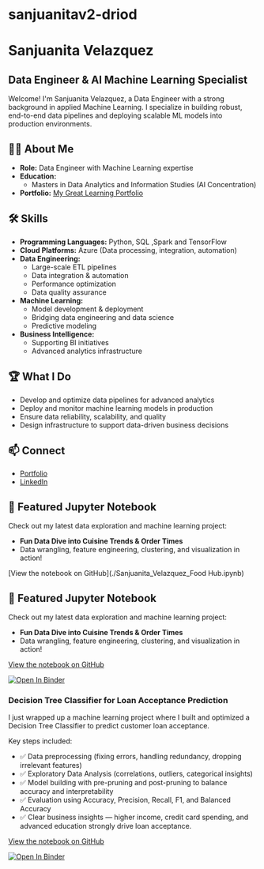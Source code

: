 # sanjuanitav2-driod
# Sanjuanita Velazquez

**Data Engineer & AI Machine Learning Specialist**
---

Welcome! I'm Sanjuanita Velazquez, a Data Engineer with a strong background in applied Machine Learning. I specialize in building robust, end-to-end data pipelines and deploying scalable ML models into production environments.

## 👩‍💻 About Me

- **Role:** Data Engineer with Machine Learning expertise
- **Education:** 
  - Masters in Data Analytics and Information Studies (AI Concentration)
- **Portfolio:** [My Great Learning Portfolio](https://www.mygreatlearning.com/eportfolio/sanjuanita-velazquez)

## 🛠️ Skills

- **Programming Languages:** Python, SQL ,Spark and TensorFlow
- **Cloud Platforms:** Azure (Data processing, integration, automation)
- **Data Engineering:** 
  - Large-scale ETL pipelines
  - Data integration & automation
  - Performance optimization
  - Data quality assurance
- **Machine Learning:** 
  - Model development & deployment
  - Bridging data engineering and data science
  - Predictive modeling
- **Business Intelligence:** 
  - Supporting BI initiatives
  - Advanced analytics infrastructure

## 🏆 What I Do

- Develop and optimize data pipelines for advanced analytics
- Deploy and monitor machine learning models in production
- Ensure data reliability, scalability, and quality
- Design infrastructure to support data-driven business decisions

## 📫 Connect

- [Portfolio](https://www.mygreatlearning.com/eportfolio/sanjuanita-velazquez)
- [LinkedIn](#) <!-- [(https://www.linkedin.com/in/sanjuanitavelazquez/)-->

## 📒 Featured Jupyter Notebook

Check out my latest data exploration and machine learning project:

- **Fun Data Dive into Cuisine Trends & Order Times**
- Data wrangling, feature engineering, clustering, and visualization in action!

[View the notebook on GitHub](./Sanjuanita_Velazquez_Food Hub.ipynb)

## 📒 Featured Jupyter Notebook

Check out my latest data exploration and machine learning project:

- **Fun Data Dive into Cuisine Trends & Order Times**
- Data wrangling, feature engineering, clustering, and visualization in action!

[View the notebook on GitHub](./Sanjuanita_Velazquez_Food%20Hub.ipynb)

[![Open In Binder](https://mybinder.org/badge_logo.svg)](https://mybinder.org/v2/gh/sanjuanitav2-droid/sanjuanitav2-droid/HEAD?filepath=Sanjuanita_Velazquez_Food%20Hub.ipynb)

### Decision Tree Classifier for Loan Acceptance Prediction

I just wrapped up a machine learning project where I built and optimized a Decision Tree Classifier to predict customer loan acceptance.

Key steps included:
- ✅ Data preprocessing (fixing errors, handling redundancy, dropping irrelevant features)
- ✅ Exploratory Data Analysis (correlations, outliers, categorical insights)
- ✅ Model building with pre-pruning and post-pruning to balance accuracy and interpretability
- ✅ Evaluation using Accuracy, Precision, Recall, F1, and Balanced Accuracy
- ✅ Clear business insights — higher income, credit card spending, and advanced education strongly drive loan acceptance.

[View the notebook on GitHub](./Build/Decision_tree_Sanjuanita_Velazquez_AIML_Full_Code.ipynb)

[![Open In Binder](https://mybinder.org/badge_logo.svg)](https://mybinder.org/v2/gh/sanjuanitav2-droid/sanjuanitav2-driod/HEAD?filepath=Build/Decision_tree_Sanjuanita_Velazquez_AIML_Full_Code.ipynb)





